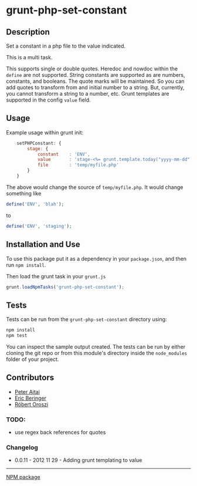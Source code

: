 grunt-php-set-constant
======================

## Description

Set a constant in a php file to the value indicated.

This is a multi task.

This supports single or double quotes. Heredoc and nowdoc within the `define` are not supported. String constants are
supported as are numbers, constants, and booleans. The quote marks will be maintained. So you can add quotes to
transform from and initial number to a string. But, currently, you cannot transform a string to a number, etc. Grunt
templates are supported in the config `value` field.

## Usage

Example usage within grunt init:

```javascript
    setPHPConstant: {
        stage: {
            constant    : 'ENV',
            value       : 'stage-<%= grunt.template.today("yyyy-mm-dd") %>',
            file        : 'temp/myfile.php'
        }
    }
```

The above would change the source of `temp/myfile.php`. It would change something like

```php
define('ENV', 'blah');
```

to

```php
define('ENV', 'staging');
```

## Installation and Use

To use this package put it as a dependency in your `package.json`, and then run `npm install`.

Then load the grunt task in your `grunt.js`

```javascript
grunt.loadNpmTasks('grunt-php-set-constant');
```

## Tests

Tests can be run from the `grunt-php-set-constant` directory using:

```bash
npm install
npm test
```

You can inspect the sample output created. The tests can be run by either cloning the git repo or from this module's
directory inside the `node_modules` folder of your project.

## Contributors

* [Peter Ajtai](https://github.com/pajtai)
* [Eric Beringer](https://github.com/serialworm)
* [Róbert Oroszi](https://github.com/oroce)

### TODO:

* use regex back references for quotes

### Changelog

* 0.0.11 - 2012 11 29 - Adding grunt templating to value

---

[NPM package](https://npmjs.org/package/grunt-php-set-constant)